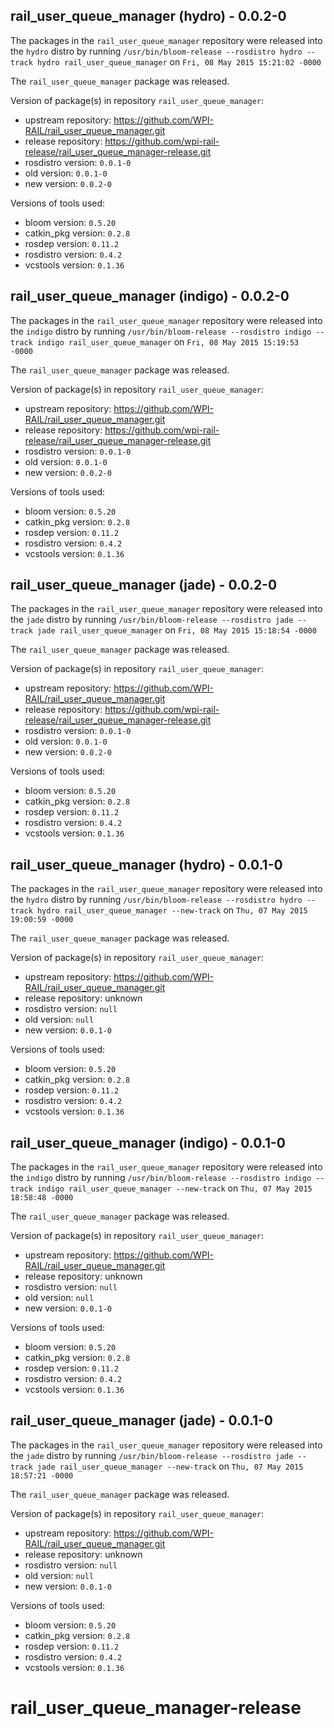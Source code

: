 ## rail_user_queue_manager (hydro) - 0.0.2-0

The packages in the `rail_user_queue_manager` repository were released into the `hydro` distro by running `/usr/bin/bloom-release --rosdistro hydro --track hydro rail_user_queue_manager` on `Fri, 08 May 2015 15:21:02 -0000`

The `rail_user_queue_manager` package was released.

Version of package(s) in repository `rail_user_queue_manager`:
- upstream repository: https://github.com/WPI-RAIL/rail_user_queue_manager.git
- release repository: https://github.com/wpi-rail-release/rail_user_queue_manager-release.git
- rosdistro version: `0.0.1-0`
- old version: `0.0.1-0`
- new version: `0.0.2-0`

Versions of tools used:
- bloom version: `0.5.20`
- catkin_pkg version: `0.2.8`
- rosdep version: `0.11.2`
- rosdistro version: `0.4.2`
- vcstools version: `0.1.36`


## rail_user_queue_manager (indigo) - 0.0.2-0

The packages in the `rail_user_queue_manager` repository were released into the `indigo` distro by running `/usr/bin/bloom-release --rosdistro indigo --track indigo rail_user_queue_manager` on `Fri, 08 May 2015 15:19:53 -0000`

The `rail_user_queue_manager` package was released.

Version of package(s) in repository `rail_user_queue_manager`:
- upstream repository: https://github.com/WPI-RAIL/rail_user_queue_manager.git
- release repository: https://github.com/wpi-rail-release/rail_user_queue_manager-release.git
- rosdistro version: `0.0.1-0`
- old version: `0.0.1-0`
- new version: `0.0.2-0`

Versions of tools used:
- bloom version: `0.5.20`
- catkin_pkg version: `0.2.8`
- rosdep version: `0.11.2`
- rosdistro version: `0.4.2`
- vcstools version: `0.1.36`


## rail_user_queue_manager (jade) - 0.0.2-0

The packages in the `rail_user_queue_manager` repository were released into the `jade` distro by running `/usr/bin/bloom-release --rosdistro jade --track jade rail_user_queue_manager` on `Fri, 08 May 2015 15:18:54 -0000`

The `rail_user_queue_manager` package was released.

Version of package(s) in repository `rail_user_queue_manager`:
- upstream repository: https://github.com/WPI-RAIL/rail_user_queue_manager.git
- release repository: https://github.com/wpi-rail-release/rail_user_queue_manager-release.git
- rosdistro version: `0.0.1-0`
- old version: `0.0.1-0`
- new version: `0.0.2-0`

Versions of tools used:
- bloom version: `0.5.20`
- catkin_pkg version: `0.2.8`
- rosdep version: `0.11.2`
- rosdistro version: `0.4.2`
- vcstools version: `0.1.36`


## rail_user_queue_manager (hydro) - 0.0.1-0

The packages in the `rail_user_queue_manager` repository were released into the `hydro` distro by running `/usr/bin/bloom-release --rosdistro hydro --track hydro rail_user_queue_manager --new-track` on `Thu, 07 May 2015 19:00:59 -0000`

The `rail_user_queue_manager` package was released.

Version of package(s) in repository `rail_user_queue_manager`:
- upstream repository: https://github.com/WPI-RAIL/rail_user_queue_manager.git
- release repository: unknown
- rosdistro version: `null`
- old version: `null`
- new version: `0.0.1-0`

Versions of tools used:
- bloom version: `0.5.20`
- catkin_pkg version: `0.2.8`
- rosdep version: `0.11.2`
- rosdistro version: `0.4.2`
- vcstools version: `0.1.36`


## rail_user_queue_manager (indigo) - 0.0.1-0

The packages in the `rail_user_queue_manager` repository were released into the `indigo` distro by running `/usr/bin/bloom-release --rosdistro indigo --track indigo rail_user_queue_manager --new-track` on `Thu, 07 May 2015 18:58:48 -0000`

The `rail_user_queue_manager` package was released.

Version of package(s) in repository `rail_user_queue_manager`:
- upstream repository: https://github.com/WPI-RAIL/rail_user_queue_manager.git
- release repository: unknown
- rosdistro version: `null`
- old version: `null`
- new version: `0.0.1-0`

Versions of tools used:
- bloom version: `0.5.20`
- catkin_pkg version: `0.2.8`
- rosdep version: `0.11.2`
- rosdistro version: `0.4.2`
- vcstools version: `0.1.36`


## rail_user_queue_manager (jade) - 0.0.1-0

The packages in the `rail_user_queue_manager` repository were released into the `jade` distro by running `/usr/bin/bloom-release --rosdistro jade --track jade rail_user_queue_manager --new-track` on `Thu, 07 May 2015 18:57:21 -0000`

The `rail_user_queue_manager` package was released.

Version of package(s) in repository `rail_user_queue_manager`:
- upstream repository: https://github.com/WPI-RAIL/rail_user_queue_manager.git
- release repository: unknown
- rosdistro version: `null`
- old version: `null`
- new version: `0.0.1-0`

Versions of tools used:
- bloom version: `0.5.20`
- catkin_pkg version: `0.2.8`
- rosdep version: `0.11.2`
- rosdistro version: `0.4.2`
- vcstools version: `0.1.36`


# rail_user_queue_manager-release
